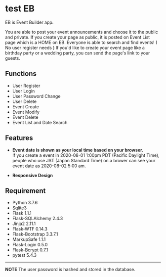 # test EB
EB is Event Builder app.

You are able to post your event announcements and choose it to the public and private.
If you create your page as public, it is posted on Event List page which is a HOME on EB. Everyone is able to search and find events! ( No user register needs )
If you'd like to create your event page like a birthday party or a wedding party, you can send the page's link to your guests.

## Functions
- User Register
- User Login
- User Password Change
- User Delete
- Event Create
- Event Modify
- Event Delete
- Event List and Date Search

## Features
- **Event date is shown as your local time based on your browser.**  
If you create a event in 2020-08-01 1:00pm PDT (Pacific Daylight Time),
people who use JST (Japan Standard Time) on a brower can see your event date as 2020-08-02 5:00 am.

- **Responsive Design**

## Requirement
- Python 3.7.6
- Sqlite3
- Flask 1.1.1
- Flask-SQLAlchemy 2.4.3
- Jinja2 2.11.1
- Flask-WTF 0.14.3
- Flask-Bootstrap 3.3.7.1
- MarkupSafe 1.1.1
- Flask-Login 0.5.0
- Flask-Bcrypt 0.7.1
- pytest 5.4.3

***
**NOTE**
The user password is hashed and stored in the database.
